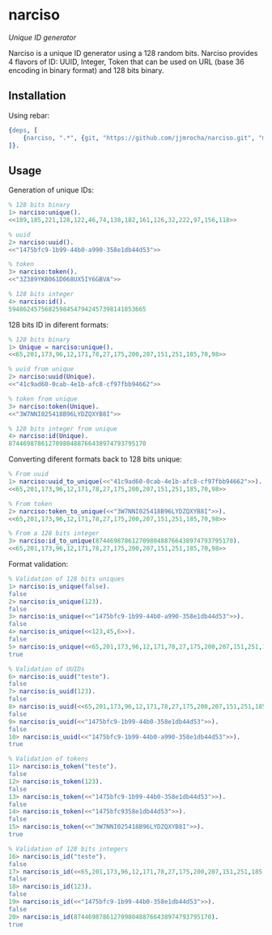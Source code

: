 narciso
=======
*Unique ID generator*

Narciso is a unique ID generator using a 128 random bits.
Narciso provides 4 flavors of ID: UUID, Integer, Token that can be used on URL (base 36 encoding in binary format) and 128 bits binary. 


Installation
------------

Using rebar:

```erlang
{deps, [
	{narciso, ".*", {git, "https://github.com/jjmrocha/narciso.git", "master"}}
]}.
```


Usage
-----

Generation of unique IDs:
```erlang
% 128 bits binary
1> narciso:unique().
<<189,185,221,128,122,46,74,138,182,161,126,32,222,97,156,118>>

% uuid
2> narciso:uuid().
<<"1475bfc9-1b99-44b0-a990-358e1db44d53">>

% token
3> narciso:token().
<<"3Z389YKB061D068UX5IY6GBVA">>

% 128 bits integer
4> narciso:id().
59486245756825984547942457398141853665
```

128 bits ID in diferent formats:
```erlang
% 128 bits binary
1> Unique = narciso:unique().
<<65,201,173,96,12,171,78,27,175,200,207,151,251,185,70,98>>

% uuid from unique
2> narciso:uuid(Unique).     
<<"41c9ad60-0cab-4e1b-afc8-cf97fbb94662">>

% token from unique
3> narciso:token(Unique).    
<<"3W7NNI025418B96LYDZQXYB8I">>

% 128 bits integer from unique
4> narciso:id(Unique).       
87446987861270980488766438974793795170
```

Converting diferent formats back to 128 bits unique:
```erlang
% From uuid
1> narciso:uuid_to_unique(<<"41c9ad60-0cab-4e1b-afc8-cf97fbb94662">>).
<<65,201,173,96,12,171,78,27,175,200,207,151,251,185,70,98>>

% From token
2> narciso:token_to_unique(<<"3W7NNI025418B96LYDZQXYB8I">>).
<<65,201,173,96,12,171,78,27,175,200,207,151,251,185,70,98>>

% From a 128 bits integer
3> narciso:id_to_unique(87446987861270980488766438974793795170).
<<65,201,173,96,12,171,78,27,175,200,207,151,251,185,70,98>>
```

Format validation:
```erlang
% Validation of 128 bits uniques
1> narciso:is_unique(false).
false
2> narciso:is_unique(123).  
false
3> narciso:is_unique(<<"1475bfc9-1b99-44b0-a990-358e1db44d53">>).
false
4> narciso:is_unique(<<123,45,6>>).                              
false
5> narciso:is_unique(<<65,201,173,96,12,171,78,27,175,200,207,151,251,185,70,98>>).
true

% Validation of UUIDs
6> narciso:is_uuid("teste").
false
7> narciso:is_uuid(123).    
false
8> narciso:is_uuid(<<65,201,173,96,12,171,78,27,175,200,207,151,251,185,70,98>>).
false
9> narciso:is_uuid(<<"1475bfc9-1b99-44b0-358e1db44d53">>).                       
false
10> narciso:is_uuid(<<"1475bfc9-1b99-44b0-a990-358e1db44d53">>).
true

% Validation of tokens
11> narciso:is_token("teste").
false
12> narciso:is_token(123).    
false
13> narciso:is_token(<<"1475bfc9-1b99-44b0-358e1db44d53">>).
false
14> narciso:is_token(<<"1475bfc9358e1db44d53">>).           
false
15> narciso:is_token(<<"3W7NNI025418B96LYDZQXYB8I">>).
true

% Validation of 128 bits integers
16> narciso:is_id("teste").
false
17> narciso:is_id(<<65,201,173,96,12,171,78,27,175,200,207,151,251,185,70,98>>).
false
18> narciso:is_id(123).                                                         
false
19> narciso:is_id(<<"1475bfc9-1b99-44b0-358e1db44d53">>).
false
20> narciso:is_id(87446987861270980488766438974793795170).
true
```
